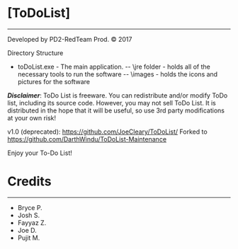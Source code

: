 # [ToDoList]
-------------------------
Developed by PD2-RedTeam Prod. © 2017

Directory Structure
- toDoList.exe - The main application.
-- \jre folder - holds all of the necessary tools to run the software
-- \images - holds the icons and pictures for the software

***Disclaimer***: ToDo List is freeware. You can redistribute and/or modify ToDo list, including its source code. However, you may not sell ToDo List. It is distributed in the hope that it will be useful, so use 3rd party modifications at your own risk!

v1.0 (deprecated): https://github.com/JoeCleary/ToDoList/ 
Forked to https://github.com/DarthWindu/ToDoList-Maintenance

Enjoy your To-Do List!

# Credits
--------------------------------------------
- Bryce P.
- Josh S.
- Fayyaz Z.
- Joe D.
- Pujit M.
